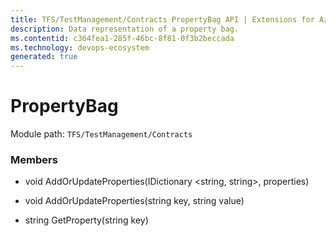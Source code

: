```yaml
---
title: TFS/TestManagement/Contracts PropertyBag API | Extensions for Azure DevOps Services
description: Data representation of a property bag.
ms.contentid: c364fea1-285f-46bc-8f81-0f3b2beccada
ms.technology: devops-ecosystem
generated: true
---
```


# PropertyBag

Module path: `TFS/TestManagement/Contracts`

### Members

* void AddOrUpdateProperties(IDictionary &lt;string, string&gt;, properties)

* void AddOrUpdateProperties(string key, string value)

* string GetProperty(string key)
